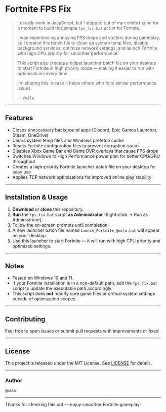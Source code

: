 # Fortnite FPS Fix

> I usually work in JavaScript, but I stepped out of my comfort zone for a moment to build this simple `fps_fix.bat` script for Fortnite.  
>
> I was experiencing annoying FPS drops and stutters during gameplay, so I created this batch file to clean up system temp files, disable background services, optimize network settings, and launch Fortnite with high CPU priority for smoother performance.  
>
> This script also creates a helper launcher batch file on your desktop to start Fortnite in high priority mode — making it easier to run with optimizations every time.  
>
> I’m sharing this in case it helps others who face similar performance issues.  
>
> — `@milo`

---

## Features

- Closes unnecessary background apps (Discord, Epic Games Launcher, Steam, OneDrive)  
- Clears system temp files and Windows prefetch cache  
- Resets Fortnite configuration files to prevent corruption issues  
- Disables Xbox Game Bar and Game DVR overlays that cause FPS drops  
- Switches Windows to High Performance power plan for better CPU/GPU throughput  
- Creates a high-priority Fortnite launcher batch file on your desktop for easy use  
- Applies TCP network optimizations for improved online play stability  

---

## Installation & Usage

1. **Download** or **clone** this repository.  
2. **Run** the `fps_fix.bat` script **as Administrator** (Right-click → Run as Administrator).  
3. Follow the on-screen prompts until completion.  
4. A new launcher batch file named `Launch_Fortnite_@milo.bat` will appear on your desktop.  
5. Use this launcher to start Fortnite — it will run with high CPU priority and optimized settings.  

---

## Notes

- Tested on Windows 10 and 11.  
- If your Fortnite installation is in a non-default path, edit the `fps_fix.bat` script to update the executable path accordingly.  
- This script does **not** modify core game files or critical system settings outside of optimization scopes.  

---

## Contributing

Feel free to open issues or submit pull requests with improvements or fixes!  

---

## License

This project is released under the MIT License. See [LICENSE](LICENSE) for details.

---

### Author

`@milo`

---

Thanks for checking this out — enjoy smoother Fortnite gameplay!  

